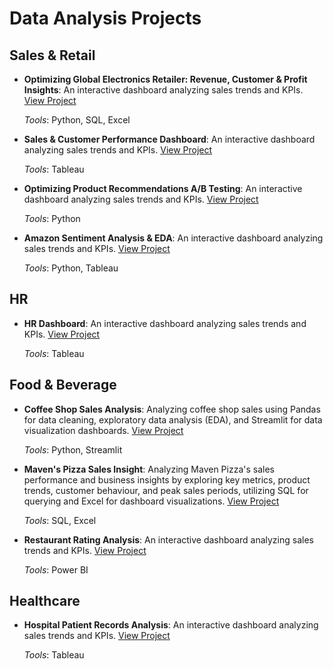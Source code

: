# Data Analysis Projects

## Sales & Retail
- **Optimizing Global Electronics Retailer: Revenue, Customer & Profit Insights**:  An interactive dashboard analyzing sales trends and KPIs. [View Project](https://github.com/karlyndiary/Optimizing-Global-Electronics-Retailer-Sales-Insights)

  _Tools_: Python, SQL, Excel

- **Sales & Customer Performance Dashboard**: An interactive dashboard analyzing sales trends and KPIs. [View Project](https://github.com/karlyndiary/Sales-and-Customer-Performance-Dashboard)

  _Tools_: Tableau
  
- **Optimizing Product Recommendations A/B Testing**: An interactive dashboard analyzing sales trends and KPIs. [View Project](https://github.com/karlyndiary/Optimizing-Product-Recommendations-AB-Testing)

  _Tools_: Python
  
- **Amazon Sentiment Analysis & EDA**: An interactive dashboard analyzing sales trends and KPIs. [View Project](https://github.com/karlyndiary/Amazon-Sentiment-Analysis-EDA)

  _Tools_: Python, Tableau  
## HR
- **HR Dashboard**: An interactive dashboard analyzing sales trends and KPIs. [View Project](https://github.com/karlyndiary/HR-Dashboard)

  _Tools_: Tableau

## Food & Beverage
- **Coffee Shop Sales Analysis**: Analyzing coffee shop sales using Pandas for data cleaning, exploratory data analysis (EDA), and Streamlit for data visualization dashboards. [View Project](https://github.com/karlyndiary/Coffee-Shop-Sales-Analysis)

  _Tools_: Python, Streamlit

- **Maven's Pizza Sales Insight**: Analyzing Maven Pizza's sales performance and business insights by exploring key metrics, product trends, customer behaviour, and peak sales periods, utilizing SQL for querying and Excel for dashboard visualizations. [View Project](https://github.com/karlyndiary/Mavens-Pizza-Sales-Insight)

  _Tools_: SQL, Excel

- **Restaurant Rating Analysis**: An interactive dashboard analyzing sales trends and KPIs. [View Project](https://github.com/karlyndiary/Restaurant-Ratings-Analysis)

  _Tools_: Power BI

## Healthcare
- **Hospital Patient Records Analysis**: An interactive dashboard analyzing sales trends and KPIs. [View Project](https://github.com/karlyndiary/Hospital-Patient-Records-Analysis)

  _Tools_: Tableau



